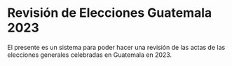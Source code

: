 # Revisión de Elecciones Guatemala 2023

El presente es un sistema para poder hacer una revisión de las actas de las elecciones generales celebradas en Guatemala en 2023.
